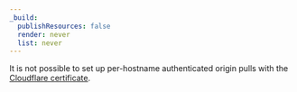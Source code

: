 ```yaml
---
_build:
  publishResources: false
  render: never
  list: never
---
```


It is not possible to set up per-hostname authenticated origin pulls with the [Cloudflare certificate](/ssl/origin-configuration/authenticated-origin-pull/#aspects-to-consider).